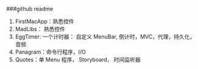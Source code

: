 ###github readme

1. FirstMacApp：熟悉控件
2. MadLibs： 熟悉控件
3. EggTimer: 一个计时器： 自定义 MenuBar, 倒计时，MVC，代理，持久化，音频
4. Panagram：命令行程序，I/O
5. Quotes：单 Menu 程序， Storyboard， 时间监听器

